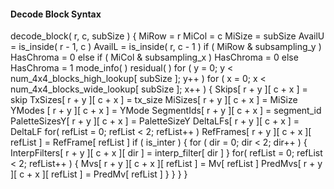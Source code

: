 #### Decode Block Syntax

<div class="syntax">
decode_block( r, c, subSize ) {
    MiRow = r
    MiCol = c
    MiSize = subSize
    AvailU = is_inside( r - 1, c )
    AvailL = is_inside( r, c - 1 )
    if ( MiRow & subsampling_y )
        HasChroma = 0
    else if ( MiCol & subsampling_x )
        HasChroma = 0
    else
        HasChroma = 1
    mode_info( )
    residual( )
    for ( y = 0; y < num_4x4_blocks_high_lookup[ subSize ]; y++ )
        for ( x = 0; x < num_4x4_blocks_wide_lookup[ subSize ]; x++ ) {
            Skips[ r + y ][ c + x ] = skip
            TxSizes[ r + y ][ c + x ] = tx_size
            MiSizes[ r + y ][ c + x ] = MiSize
            YModes [ r + y ][ c + x ] = YMode
            SegmentIds[ r + y ][ c + x ] = segment_id
            PaletteSizesY[ r + y ][ c + x ] = PaletteSizeY
            DeltaLFs[ r + y ][ c + x ] = DeltaLF
            for( refList = 0; refList < 2; refList++ )
                RefFrames[ r + y ][ c + x ][ refList ] = RefFrame[ refList ]
            if ( is_inter ) {
                for ( dir = 0; dir < 2; dir++ ) {
                    InterpFilters[ r + y ][ c + x ][ dir ] = interp_filter[ dir ]
                }
                for( refList = 0; refList < 2; refList++ ) {
                    Mvs[ r + y ][ c + x ][ refList ] = Mv[ refList ]
                    PredMvs[ r + y ][ c + x ][ refList ] = PredMv[ refList ]
                }
            } 
        }
}
</div>

